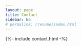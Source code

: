 ```yaml
---
layout: page
title: Contact
sidebar: No
# permalink: /resume/index.html
---
```

{%- include contact.html -%}